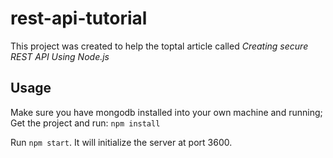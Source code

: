 # rest-api-tutorial

This project was created to help the toptal article called *Creating secure REST API Using Node.js*

## Usage

Make sure you have mongodb installed into your own machine and running;
Get the project and run: `npm install`

Run `npm start`. It will initialize the server at port 3600.